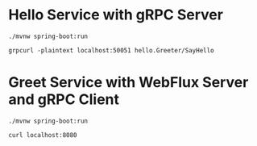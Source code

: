 # Hello Service with gRPC Server

```
./mvnw spring-boot:run
```

```
grpcurl -plaintext localhost:50051 hello.Greeter/SayHello
```


# Greet Service with WebFlux Server and gRPC Client

```
./mvnw spring-boot:run
```

```
curl localhost:8080
```